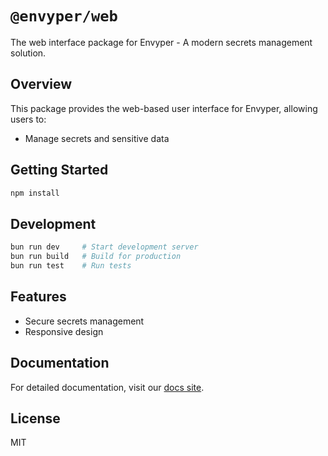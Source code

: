 # `@envyper/web`

The web interface package for Envyper - A modern secrets management solution.

## Overview

This package provides the web-based user interface for Envyper, allowing users to:

- Manage secrets and sensitive data

## Getting Started

```bash
npm install
```

## Development

```bash
bun run dev     # Start development server
bun run build   # Build for production
bun run test    # Run tests
```

## Features

- Secure secrets management
- Responsive design

## Documentation

For detailed documentation, visit our [docs site]().

## License

MIT
